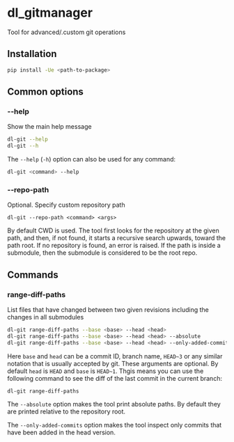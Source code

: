 # dl_gitmanager

Tool for advanced/.custom git operations

## Installation

```bash
pip install -Ue <path-to-package>
```

## Common options

### --help

Show the main help message

```bash
dl-git --help
dl-git --h
```

The `--help` (`-h`) option can also be used for any command:
```bash
dl-git <command> --help
```

### --repo-path

Optional. Specify custom repository path

```
dl-git --repo-path <command> <args>
```

By default CWD is used.
The tool first looks for the repository at the given path, and then, if not found,
it starts a recursive search upwards, toward the path root. If no repository is found, an error is raised.
If the path is inside a submodule, then the submodule is considered to be the root repo.

## Commands

### range-diff-paths

List files that have changed between two given revisions including the changes in all submodules

```bash
dl-git range-diff-paths --base <base> --head <head>
dl-git range-diff-paths --base <base> --head <head> --absolute
dl-git range-diff-paths --base <base> --head <head> --only-added-commits
```

Here `base` and `head` can be a commit ID, branch name, `HEAD~3` or any similar notation
that is usually accepted by git.
These arguments are optional. By default `head` is `HEAD` and `base` is `HEAD~1`.
Thgis means you can use the following command to see the diff of the last commit in the current branch:
```bash
dl-git range-diff-paths
```

The `--absolute` option makes the tool print absolute paths.
By default they are printed relative to the repository root.

The `--only-added-commits` option makes the tool inspect only commits
that have been added in the head version.
